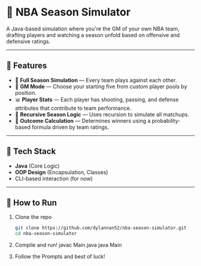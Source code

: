 # 🏀 NBA Season Simulator

A Java-based simulation where you're the GM of your own NBA team, drafting players and watching a season unfold based on offensive and defensive ratings.

---

## 📌 Features

- 🔁 **Full Season Simulation** — Every team plays against each other.
- 🧠 **GM Mode** — Choose your starting five from custom player pools by position.
- 📊 **Player Stats** — Each player has shooting, passing, and defense attributes that contribute to team performance.
- 🔄 **Recursive Season Logic** — Uses recursion to simulate all matchups.
- 🧮 **Outcome Calculation** — Determines winners using a probability-based formula driven by team ratings.

---

## 🧰 Tech Stack

- **Java** (Core Logic)
- **OOP Design** (Encapsulation, Classes)
- CLI-based interaction (for now)

---

## 🚀 How to Run

1. Clone the repo  
   ```bash
   git clone https://github.com/dylannan52/nba-season-simulator.git
   cd nba-season-simulator
   
2. Compile and run!
  javac Main.java
  java Main

3. Follow the Prompts and best of luck!
